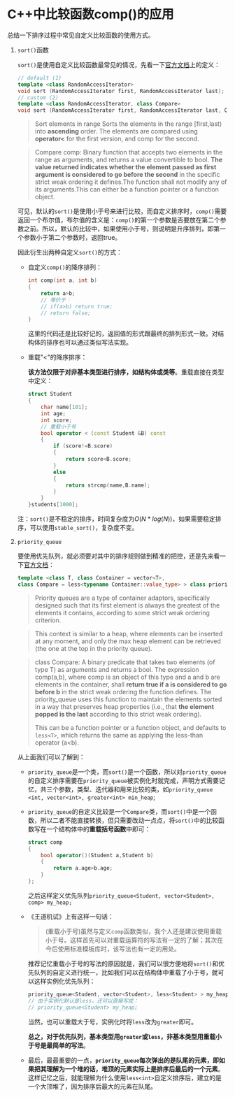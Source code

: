 # C++中比较函数comp()的应用

总结一下排序过程中常见自定义比较函数的使用方式。

1. `sort()`函数

    `sort()`是使用自定义比较函数最常见的情况，先看一下[官方文档](http://www.cplusplus.com/reference/algorithm/sort/)上的定义：
    
    ```c++
    // default (1)	
    template <class RandomAccessIterator>
    void sort (RandomAccessIterator first, RandomAccessIterator last);
    // custom (2)	
    template <class RandomAccessIterator, class Compare>
    void sort (RandomAccessIterator first, RandomAccessIterator last, Compare comp);
    ```
    
    >Sort elements in range Sorts the elements in the range [first,last) into **ascending** order. The elements are compared using **operator<** for the first version, and comp for the second.

    > Compare comp: Binary function that accepts two elements in the range as arguments, and returns a value convertible to bool. **The value returned indicates whether the element passed as first argument is considered to go before the second** in the specific strict weak ordering it defines.The function shall not modify any of its arguments.This can either be a function pointer or a function object.

    可见，默认的`sort()`是使用小于号来进行比较，而自定义排序时，`comp()`需要返回一个布尔值，布尔值的含义是：`comp()`的第一个参数是否要放在第二个参数之前。所以，默认的比较中，如果使用小于号，则说明是升序排列，即第一个参数小于第二个参数时，返回true。

    因此衍生出两种自定义`sort()`的方式：

    - 自定义`comp()`的降序排列：

        ```c++
        int comp(int a, int b)
        {
            return a>b;
            // 等价于：
            // if(a>b) return true;
            // return false;
        }
        ```

        这里的代码还是比较好记的，返回值的形式跟最终的排列形式一致。对结构体的排序也可以通过类似写法实现。

    - 重载"<"的降序排序：
    
        **该方法仅限于对非基本类型进行排序，如结构体或类等**。重载直接在类型中定义：

        ```c++
        struct Student
        {
            char name[101];
            int age;
            int score;
            // 重载小于号
            bool operator < (const Student &B) const 
            {
                if (score!=B.score)
                {
                    return score<B.score;
                }
                else
                {
                    return strcmp(name,B.name);
                }
            }
        }students[1000];

        ```

    注：`sort()`是不稳定的排序，时间复杂度为$O(N*log(N))$，如果需要稳定排序，可以使用`stable_sort()`，复杂度不变。

2. `priority_queue`

    要使用优先队列，就必须要对其中的排序规则做到精准的把控，还是先来看一下[官方文档](http://www.cplusplus.com/reference/queue/priority_queue/)：

    ```c++
    template <class T, class Container = vector<T>,
    class Compare = less<typename Container::value_type> > class priority_queue;
    ```

    >Priority queues are a type of container adaptors, specifically designed such that its first element is always the greatest of the elements it contains, according to some strict weak ordering criterion.

    >This context is similar to a heap, where elements can be inserted at any moment, and only the max heap element can be retrieved (the one at the top in the priority queue).

    >class Compare: A binary predicate that takes two elements (of type T) as arguments and returns a bool.
    >The expression comp(a,b), where comp is an object of this type and a and b are elements in the container, shall **return true if a is considered to go before b** in the strict weak ordering the function defines.
    >The priority_queue uses this function to maintain the elements sorted in a way that preserves heap properties (i.e., that **the element popped is the last** according to this strict weak ordering).
    >
    >This can be a function pointer or a function object, and defaults to `less<T>`, which returns the same as applying the less-than operator (a<b).

    从上面我们可以了解到：
    - `priority_queue`是一个类，而`sort()`是一个函数，所以对`priority_queue`的自定义排序需要在`priority_queue`被实例化时就完成，声明方式需要记忆，共三个参数，类型、迭代器和用来比较的类，如`priority_queue <int, vector<int>, greater<int> min_heap`;

    - `priority_queue`的自定义比较是一个`Compare`类，而`sort()`中是一个函数，所以二者不能直接转换，但只需要改动一点点，将`sort()`中的比较函数写在一个结构体中的**重载括号函数**中即可：
        ```c++
        struct comp
        {
            bool operator()(Student a,Student b)
            {
                return a.age>b.age;
            }
        };
        ```
        之后这样定义优先队列`priority_queue<Student, vector<Student>, comp> my_heap;`

    - 《王道机试》上有这样一句话：
        >(重载小于号)虽然与定义`comp`函数类似，我个人还是建议使用重载小于号。这样首先可以对重载运算符的写法有一定的了解；其次在今后使用标准模板库时，该写法也有一定的用处。

        推荐记忆重载小于号的写法的原因就是，我们可以很方便地将`sort()`和优先队列的自定义进行统一，比如我们可以在结构体中重载了小于号，就可以这样实例化优先队列：
        ```c++
        priority_queue<Student, vector<Student>, less<Student> > my_heap;
        // 由于实例化默认是less，还可以直接写成：
        // priority_queue<Student> my_heap;
        ```

        当然，也可以重载大于号，实例化时将`less`改为`greater`即可。

        **总之，对于优先队列，基本类型用`greater`或`less`，非基本类型用重载小于号是最简单的写法**。
    - 最后，最最重要的一点，**`priority_queue`每次弹出的是队尾的元素，即如果把其理解为一个堆的话，堆顶的元素实际上是排序后最后的一个元素**。这样记忆之后，就能理解为什么使用`less<int>`自定义排序后，建立的是一个大顶堆了，因为排序后最大的元素在队尾。
